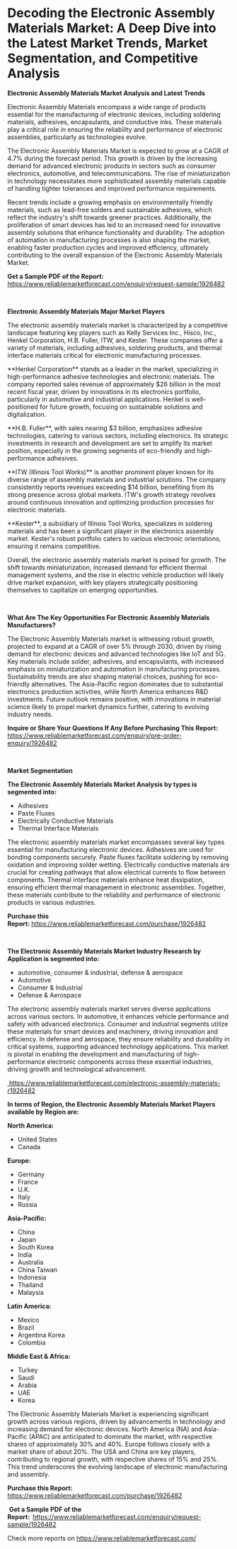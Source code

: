 <p><h1>Decoding the Electronic Assembly Materials Market: A Deep Dive into the Latest Market Trends, Market Segmentation, and Competitive Analysis</h1></p><p><strong>Electronic Assembly Materials Market Analysis and Latest Trends</strong></p>
<p><p>Electronic Assembly Materials encompass a wide range of products essential for the manufacturing of electronic devices, including soldering materials, adhesives, encapsulants, and conductive inks. These materials play a critical role in ensuring the reliability and performance of electronic assemblies, particularly as technologies evolve.</p><p>The Electronic Assembly Materials Market is expected to grow at a CAGR of 4.7% during the forecast period. This growth is driven by the increasing demand for advanced electronic products in sectors such as consumer electronics, automotive, and telecommunications. The rise of miniaturization in technology necessitates more sophisticated assembly materials capable of handling tighter tolerances and improved performance requirements.</p><p>Recent trends include a growing emphasis on environmentally friendly materials, such as lead-free solders and sustainable adhesives, which reflect the industry's shift towards greener practices. Additionally, the proliferation of smart devices has led to an increased need for innovative assembly solutions that enhance functionality and durability. The adoption of automation in manufacturing processes is also shaping the market, enabling faster production cycles and improved efficiency, ultimately contributing to the overall expansion of the Electronic Assembly Materials Market.</p></p>
<p><strong>Get a Sample PDF of the Report:&nbsp;</strong> <a href="https://www.reliablemarketforecast.com/enquiry/request-sample/1926482?utm_campaign=3103&utm_medium=2&utm_source=Github&utm_content=ia&utm_term=28032025&utm_id=electronic-assembly-materials">https://www.reliablemarketforecast.com/enquiry/request-sample/1926482</a></p>
<p>&nbsp;</p>
<p><strong>Electronic Assembly Materials Major Market Players</strong></p>
<p><p>The electronic assembly materials market is characterized by a competitive landscape featuring key players such as Kelly Services Inc., Hisco, Inc., Henkel Corporation, H.B. Fuller, ITW, and Kester. These companies offer a variety of materials, including adhesives, soldering products, and thermal interface materials critical for electronic manufacturing processes.</p><p>**Henkel Corporation** stands as a leader in the market, specializing in high-performance adhesive technologies and electronic materials. The company reported sales revenue of approximately $26 billion in the most recent fiscal year, driven by innovations in its electronics portfolio, particularly in automotive and industrial applications. Henkel is well-positioned for future growth, focusing on sustainable solutions and digitalization.</p><p>**H.B. Fuller**, with sales nearing $3 billion, emphasizes adhesive technologies, catering to various sectors, including electronics. Its strategic investments in research and development are set to amplify its market position, especially in the growing segments of eco-friendly and high-performance adhesives.</p><p>**ITW (Illinois Tool Works)** is another prominent player known for its diverse range of assembly materials and industrial solutions. The company consistently reports revenues exceeding $14 billion, benefiting from its strong presence across global markets. ITW's growth strategy revolves around continuous innovation and optimizing production processes for electronic materials.</p><p>**Kester**, a subsidiary of Illinois Tool Works, specializes in soldering materials and has been a significant player in the electronics assembly market. Kester's robust portfolio caters to various electronic orientations, ensuring it remains competitive.</p><p>Overall, the electronic assembly materials market is poised for growth. The shift towards miniaturization, increased demand for efficient thermal management systems, and the rise in electric vehicle production will likely drive market expansion, with key players strategically positioning themselves to capitalize on emerging opportunities.</p></p>
<p>&nbsp;</p>
<p><strong>What Are The Key Opportunities For Electronic Assembly Materials Manufacturers?</strong></p>
<p><p>The Electronic Assembly Materials market is witnessing robust growth, projected to expand at a CAGR of over 5% through 2030, driven by rising demand for electronic devices and advanced technologies like IoT and 5G. Key materials include solder, adhesives, and encapsulants, with increased emphasis on miniaturization and automation in manufacturing processes. Sustainability trends are also shaping material choices, pushing for eco-friendly alternatives. The Asia-Pacific region dominates due to substantial electronics production activities, while North America enhances R&D investments. Future outlook remains positive, with innovations in material science likely to propel market dynamics further, catering to evolving industry needs.</p></p>
<p><strong>Inquire or Share Your Questions If Any Before Purchasing This Report:</strong> <a href="https://www.reliablemarketforecast.com/enquiry/pre-order-enquiry/1926482?utm_campaign=3103&utm_medium=2&utm_source=Github&utm_content=ia&utm_term=28032025&utm_id=electronic-assembly-materials">https://www.reliablemarketforecast.com/enquiry/pre-order-enquiry/1926482</a></p>
<p>&nbsp;</p>
<p><strong>Market Segmentation</strong></p>
<p><strong>The Electronic Assembly Materials Market Analysis by types is segmented into:</strong></p>
<p><ul><li>Adhesives</li><li>Paste Fluxes</li><li>Electrically Conductive Materials</li><li>Thermal Interface Materials</li></ul></p>
<p><p>The electronic assembly materials market encompasses several key types essential for manufacturing electronic devices. Adhesives are used for bonding components securely. Paste fluxes facilitate soldering by removing oxidation and improving solder wetting. Electrically conductive materials are crucial for creating pathways that allow electrical currents to flow between components. Thermal interface materials enhance heat dissipation, ensuring efficient thermal management in electronic assemblies. Together, these materials contribute to the reliability and performance of electronic products in various industries.</p></p>
<p><strong>Purchase this Report:&nbsp;</strong><a href="https://www.reliablemarketforecast.com/purchase/1926482?utm_campaign=3103&utm_medium=2&utm_source=Github&utm_content=ia&utm_term=28032025&utm_id=electronic-assembly-materials">https://www.reliablemarketforecast.com/purchase/1926482</a></p>
<p>&nbsp;</p>
<p><strong>The Electronic Assembly Materials Market Industry Research by Application is segmented into:</strong></p>
<p><ul><li>automotive, consumer & industrial, defense & aerospace</li><li>Automotive</li><li>Consumer & Industrial</li><li>Defense & Aerospace</li></ul></p>
<p><p>The electronic assembly materials market serves diverse applications across various sectors. In automotive, it enhances vehicle performance and safety with advanced electronics. Consumer and industrial segments utilize these materials for smart devices and machinery, driving innovation and efficiency. In defense and aerospace, they ensure reliability and durability in critical systems, supporting advanced technology applications. This market is pivotal in enabling the development and manufacturing of high-performance electronic components across these essential industries, driving growth and technological advancement.</p></p>
<p><a href="https://www.reliablemarketforecast.com/electronic-assembly-materials-r1926482?utm_campaign=3103&utm_medium=2&utm_source=Github&utm_content=ia&utm_term=28032025&utm_id=electronic-assembly-materials">&nbsp;https://www.reliablemarketforecast.com/electronic-assembly-materials-r1926482</a></p>
<p><strong>In terms of Region, the Electronic Assembly Materials Market Players available by Region are:</strong></p>
<p>
    <p> <strong> North America: </strong>
        <ul>
            <li>United States</li>
            <li>Canada</li>
        </ul>
        </p> 
    <p> <strong> Europe: </strong>
        <ul>
            <li>Germany</li>
            <li>France</li>
            <li>U.K.</li>
            <li>Italy</li>
            <li>Russia</li>
        </ul>
        </p> 
    <p> <strong> Asia-Pacific: </strong>
        <ul>
            <li>China</li>
            <li>Japan</li>
            <li>South Korea</li>
            <li>India</li>
            <li>Australia</li>
            <li>China Taiwan</li>
            <li>Indonesia</li>
            <li>Thailand</li>
            <li>Malaysia</li>
        </ul>
        </p> 
    <p> <strong> Latin America: </strong>
        <ul>
            <li>Mexico</li>
            <li>Brazil</li>
            <li>Argentina Korea</li>
            <li>Colombia</li>
        </ul>
        </p> 
    <p> <strong> Middle East & Africa: </strong>
        <ul>
            <li>Turkey</li>
            <li>Saudi</li>
            <li>Arabia</li>
            <li>UAE</li>
            <li>Korea</li>
        </ul>
    </p>
    </p>
<p><p>The Electronic Assembly Materials Market is experiencing significant growth across various regions, driven by advancements in technology and increasing demand for electronic devices. North America (NA) and Asia-Pacific (APAC) are anticipated to dominate the market, with respective shares of approximately 30% and 40%. Europe follows closely with a market share of about 20%. The USA and China are key players, contributing to regional growth, with respective shares of 15% and 25%. This trend underscores the evolving landscape of electronic manufacturing and assembly.</p></p>
<p><strong>Purchase this Report: </strong><a href="https://www.reliablemarketforecast.com/purchase/1926482?utm_campaign=3103&utm_medium=2&utm_source=Github&utm_content=ia&utm_term=28032025&utm_id=electronic-assembly-materials">https://www.reliablemarketforecast.com/purchase/1926482</a></p>
<p>&nbsp;<strong>Get a Sample PDF of the Report:&nbsp;&nbsp;</strong><a href="https://www.reliablemarketforecast.com/enquiry/request-sample/1926482?utm_campaign=3103&utm_medium=2&utm_source=Github&utm_content=ia&utm_term=28032025&utm_id=electronic-assembly-materials">https://www.reliablemarketforecast.com/enquiry/request-sample/1926482</a></p>
<p><strong></strong></p>
<p>Check more reports on <a href="https://www.reliablemarketforecast.com/?utm_campaign=3103&utm_medium=2&utm_source=Github&utm_content=ia&utm_term=28032025&utm_id=electronic-assembly-materials">https://www.reliablemarketforecast.com/</a></p>